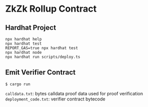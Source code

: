 # ZkZk Rollup Contract

## Hardhat Project

```shell
npx hardhat help
npx hardhat test
REPORT_GAS=true npx hardhat test
npx hardhat node
npx hardhat run scripts/deploy.ts
```

## Emit Verifier Contract

```shell
$ cargo run
```

`calldata.txt`: bytes calldata proof data used for proof verification  
`deployment_code.txt`: verifier contract bytecode

